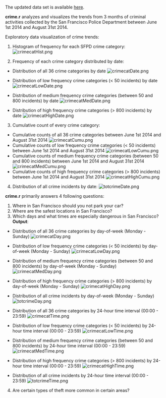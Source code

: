 The updated data set is available [here](https://data.sfgov.org/Public-Safety/SFPD-Incidents-Previous-Three-Months/tmnf-yvry?). 

**crime.r** analyzes and visualizes the trends from 3 months of criminal activities collected by the San Francisco Police Department between June 1st 2014 and August 31st 2014. 

Exploratory data visualization of crime trends:

1) Histogram of frequency for each SFPD crime category: ![crimecatHist.png](https://github.com/shngli/R-data-analysis/blob/master/San%20Francisco%20Crime%20Data%20Analysis/crimecatHist.png)

2) Frequency of each crime category distributed by date:

- Distribution of all 36 crime categories by date ![crimecatDate.png](https://github.com/shngli/R-data-analysis/blob/master/San%20Francisco%20Crime%20Data%20Analysis/crimecatDate.png)

- Distribution of low frequency crime categories (< 50 incidents) by date ![crimecatLowDate.png](https://github.com/shngli/R-data-analysis/blob/master/San%20Francisco%20Crime%20Data%20Analysis/crimecatLowDate.png)

- Distribution of medium frequency crime categories (between 50 and 800 incidents) by date ![crimecatMedDate.png](https://github.com/shngli/R-data-analysis/blob/master/San%20Francisco%20Crime%20Data%20Analysis/crimecatMedDate.png)

- Distribution of high frequency crime categories (> 800 incidents) by date ![crimecatHighDate.png](https://github.com/shngli/R-data-analysis/blob/master/San%20Francisco%20Crime%20Data%20Analysis/crimecatHighDate.png)

3) Cumulative count of every crime category:
- Cumulative counts of all 36 crime categories between June 1st 2014 and August 31st 2014 ![crimecatCumu.png](https://github.com/shngli/R-data-analysis/blob/master/San%20Francisco%20Crime%20Data%20Analysis/crimecatCumu.png)
- Cumulative counts of low frequency crime categories (< 50 incidents) between June 1st 2014 and August 31st 2014 ![crimecatLowCumu.png](https://github.com/shngli/R-data-analysis/blob/master/San%20Francisco%20Crime%20Data%20Analysis/crimecatLowCumu.png) 
- Cumulative counts of medium frequency crime categories (between 50 and 800 incidents) between June 1st 2014 and August 31st 2014 ![crimecatMedCumu.png](https://github.com/shngli/R-data-analysis/blob/master/San%20Francisco%20Crime%20Data%20Analysis/crimecatMedCumu.png)
- Cumulative counts of high frequency crime categories (> 800 incidents) between June 1st 2014 and August 31st 2014 ![crimecatHighCumu.png](https://github.com/shngli/R-data-analysis/blob/master/San%20Francisco%20Crime%20Data%20Analysis/crimecatHighCumu.png)

4) Distribution of all crime incidents by date: ![totcrimeDate.png](https://github.com/shngli/R-data-analysis/blob/master/San%20Francisco%20Crime%20Data%20Analysis/totcrimeDate.png)

**crime.r** primarily answers 4 following questions:

1) Where in San Francisco should you not park your car?
2) Where are the safest locations in San Francisco?
3) Which days and what times are especially dangerous in San Francisco? **Output**: 

- Distribution of all 36 crime categories by day-of-week (Monday - Sunday) ![crimecatDay.png](https://github.com/shngli/R-data-analysis/blob/master/San%20Francisco%20Crime%20Data%20Analysis/crimecatDay.png)

- Distribution of low frequency crime categories (< 50 incidents) by day-of-week (Monday - Sunday) ![crimecatLowDay.png](https://github.com/shngli/R-data-analysis/blob/master/San%20Francisco%20Crime%20Data%20Analysis/crimecatLowDay.png)

- Distribution of medium frequency crime categories (between 50 and 800 incidents) by day-of-week (Monday - Sunday) ![crimecatMedDay.png](https://github.com/shngli/R-data-analysis/blob/master/San%20Francisco%20Crime%20Data%20Analysis/crimecatMedDay.png)

- Distribution of high frequency crime categories (> 800 incidents) by day-of-week (Monday - Sunday) ![crimecatHighDay.png](https://github.com/shngli/R-data-analysis/blob/master/San%20Francisco%20Crime%20Data%20Analysis/crimecatHighDay.png)

- Distribution of all crime incidents by day-of-week (Monday - Sunday) ![totcrimeDay.png](https://github.com/shngli/R-data-analysis/blob/master/San%20Francisco%20Crime%20Data%20Analysis/totcrimeDay.png)

- Distribution of all 36 crime categories by 24-hour time interval (00:00 - 23:59) ![crimecatTime.png](https://github.com/shngli/R-data-analysis/blob/master/San%20Francisco%20Crime%20Data%20Analysis/crimecatTime.png)

- Distribution of low frequency crime categories (< 50 incidents) by 24-hour time interval (00:00 - 23:59) ![crimecatLowTime.png](https://github.com/shngli/R-data-analysis/blob/master/San%20Francisco%20Crime%20Data%20Analysis/crimecatLowTime.png)
 
- Distribution of medium frequency crime categories (between 50 and 800 incidents) by 24-hour time interval (00:00 - 23:59) ![crimecatMedTime.png](https://github.com/shngli/R-data-analysis/blob/master/San%20Francisco%20Crime%20Data%20Analysis/crimecatMedTime.png)

- Distribution of high frequency crime categories (> 800 incidents) by 24-hour time interval (00:00 - 23:59) ![crimecatHighTime.png](https://github.com/shngli/R-data-analysis/blob/master/San%20Francisco%20Crime%20Data%20Analysis/crimecatHighTime.png)
 
- Distribution of all crime incidents by 24-hour time interval (00:00 - 23:59) ![totcrimeTime.png](https://github.com/shngli/R-data-analysis/blob/master/San%20Francisco%20Crime%20Data%20Analysis/totcrimeTime.png)

4) Are certain types of theft more common in certain areas?
